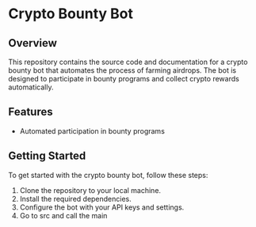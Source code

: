 # Crypto Bounty Bot

## Overview

This repository contains the source code and documentation for a crypto bounty bot that automates the process of farming airdrops. The bot is designed to participate in bounty programs and collect crypto rewards automatically.

## Features

- Automated participation in bounty programs

## Getting Started

To get started with the crypto bounty bot, follow these steps:

1. Clone the repository to your local machine.
2. Install the required dependencies.
3. Configure the bot with your API keys and settings.
4. Go to src and call the main

